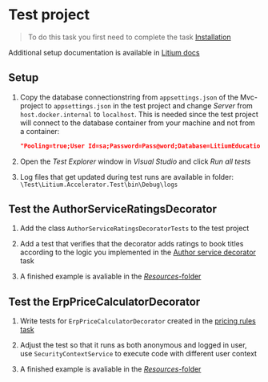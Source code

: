 # Test project

> To do this task you first need to complete the task [Installation](../Installation)

Additional setup documentation is available in [Litium docs](https://docs.litium.com/documentation/get-started/setting_up_a_test_project)

## Setup

1. Copy the database connectionstring from `appsettings.json` of the Mvc-project to `appsettings.json` in the test project and change _Server_ from `host.docker.internal` to `localhost`. This is needed since the test project will connect to the database container from your machine and not from a container:

    ```JSON
    "Pooling=true;User Id=sa;Password=Pass@word;Database=LitiumEducation;Server=localhost,5434"
    ```

1. Open the _Test Explorer_ window in _Visual Studio_ and click _Run all tests_

1. Log files that get updated during test runs are available in folder: `\Test\Litium.Accelerator.Test\bin\Debug\logs`

## Test the AuthorServiceRatingsDecorator

1. Add the class `AuthorServiceRatingsDecoratorTests` to the test project

1. Add a test that verifies that the decorator adds ratings to book titles according to the logic you implemented in the [Author service decorator](../Author%20service%20decorator) task

1. A finished example is avaliable in the [_Resources_-folder](Resources/AuthorServiceRatingsDecoratorTests.cs)

## Test the ErpPriceCalculatorDecorator

1. Write tests for `ErpPriceCalculatorDecorator` created in the [pricing rules task](../Pricing%20rules)

1. Adjust the test so that it runs as both anonymous and logged in user, use `SecurityContextService` to execute code with different user context

1. A finished example is avaliable in the [_Resources_-folder](Resources/ErpPriceCalculatorDecoratorTests.cs)
